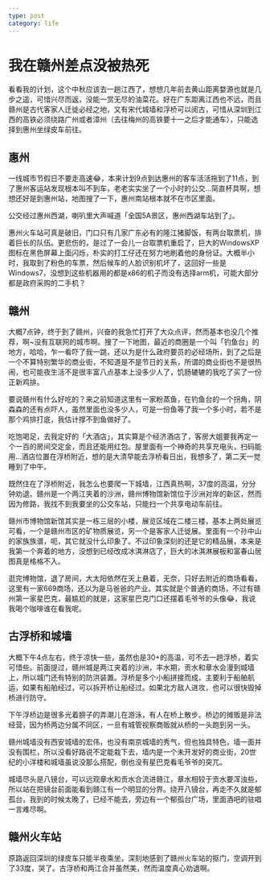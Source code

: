 ```yaml
---
type: post
category: life
---
```

# 我在赣州差点没被热死

看看我的计划，这个中秋应该去一趟江西了，想想几年前去黄山距离婺源也就是几步之遥，可惜兴尽而返，没能一赏无尽的油菜花。好在广东距离江西也不远，而且赣州是古代客家人迁徙必经之地，又有宋代城墙和浮桥可以阅古，可惜从深圳到江西的高铁必须绕路广州或者漳州（去往梅州的高铁要十一之后才能通车），只能选择到惠州坐绿皮车前往。

## 惠州

一线城市节假日不要走高速😂，本来计划9点到达惠州的客车活活拖到了11点，到了惠州客运站发现根本叫不到车，老老实实坐了一个小时的公交...简直杯具啊，想想还好是到惠州站，地图搜了一下，惠州南站根本就不在市区里面。

公交经过惠州西湖，喇叭里大声喊道「全国5A景区，惠州西湖车站到了」。

惠州火车站可真是破旧，门口只有几家广东必有的隆江猪脚饭，有两台取票机，排着巨长的队伍。更悲伤的，是过了一会儿一台取票机重启了，巨大的WindowsXP图标在黑色屏幕上面闪烁，朴实的打工仔还在努力地刷着他的身份证。大概半小时，我取到了粉色的车票，然后候车的人脸识别机坏了，这回好一些是Windows7，没想到这些机器用的都是x86的机子而没有选择arm机，可能大部分都是政府采购的二手机？

## 赣州

大概7点钟，终于到了赣州，兴奋的我急忙打开了大众点评，然而基本也没几个推荐，啊~没有互联网的城市啊。搜了一下地图，最近的商圈是一个叫「钓鱼台」的地方，哈哈，乍一看吓了我一跳，还以为是什么政府要员的必经场所，到了之后是一个不算特别繁华的商业街，不知道是不是节日的关系，所谓的商业街也不是很热闹，也可能夜生活不是很丰富八点基本上没多少人了，饥肠辘辘的我吃了买了一份正新鸡排。

要说赣州有什么好吃的？来之前知道这里有一家粉蒸鱼，在钓鱼台的一个拐角，阴森森的还有点吓人，虽然里面也没多少人，可是一份鱼等了我一个多小时，若不是那个鸡排打底，我估计撑不到鱼做好了。

吃饱喝足，去我定好的「大酒店」，其实算是个经济酒店了，客房大姐要我再定一个一百的房间交定金，而且还能用红包。屋里面有一个神奇的共享充电头，扫码能用...酒店位置在浮桥附近，想的是大清早能去浮桥看日出，我想多了，第二天一觉睡到了中午。

既然住在了浮桥附近，我怎么也要爬一下城墙，江西真热啊，37度的高温，分分钟劝退。赣州是一个两江夹着的沙洲，赣州博物馆新馆位于沙洲对岸的新区，然而因为修路，我找不到我要坐的公交车站，只能扫一个共享电动车前往。

赣州市博物馆新馆其实是一栋三层的小楼，展览区域在二楼三楼，基本上两处展览可看，一个是赣州市区的矿物质展览，另一个是客家人迁徙展。里面有一个孙中山的家族族谱，呃，其它就没什么印象了。不过印象深刻的还是它的精品展，本来是我第一个奔着的地方，没想到已经改成冰淇淋店了，巨大的冰淇淋展板和富春山居图真是格格不入。

逛完博物馆，退了房间，大太阳依然在天上悬着，无奈，只好去附近的商场看看，这里有一家669商场，还以为是马爸爸的产业。其实就是个普通的商场，不过有赣州第一家星巴克，最尴尬的就是，这家星巴克门口还摆着毛爷爷的头像😂，我说我喝个咖啡谁在看我呢。

## 古浮桥和城墙

大概下午4点左右，终于凉快一些，虽然也是30+的高温，可不去一趟浮桥，着实可惜些。前面提过，赣州城是两江夹着的沙洲，丰水期，贡水和章水会漫到城墙上，所以城门还有特别的防洪装置。浮桥是多个小船拼接而成，主要利于船舶航运，如果有船舶经过，可以拆开桥让船经过。如果北方敌人进攻，也可以很快毁掉桥进行防守。

下午浮桥边是很多光着膀子的弄潮儿在游泳，有人在桥上散步。桥边的摊贩是非法经营，因为桥两边分属不同区，一旦有城管视察商贩就从桥的一头跑到另一头。

赣州城墙没有西安城墙的宏伟，也没有南京城墙的秀气，但也独具特色，墙一面并没有围栏，所以没看好路说不定能栽下去，墙内是一个未开发好的商业街，20世纪的小洋楼和城墙虽说没那么搭配，倒也没有星巴克看毛爷爷的突兀。

城墙尽头是八镜台，可以远观章水和贡水合流进赣江，章水相较于贡水要浑浊些，所以站在把镜台前面能看到赣江有一个明显的分界。绕开八镜台，再走不久就是郁孤台，我到的时候太晚了，已经不能去，旁边有一个郁孤台广场，里面酒吧的驻唱一言难尽啊。

## 赣州火车站

原路返回深圳的绿皮车只能半夜乘坐，深刻地感到了赣州火车站的抠门，空调开到了33度，哭了。古浮桥和两江合并虽然美，然而温度真心劝退啊。